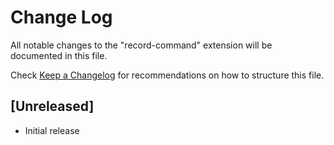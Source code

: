 # Change Log

All notable changes to the "record-command" extension will be documented in this file.

Check [Keep a Changelog](http://keepachangelog.com/) for recommendations on how to structure this file.

## [Unreleased]

- Initial release